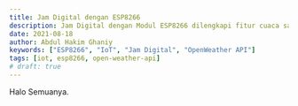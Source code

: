 ```yaml
---
title: Jam Digital dengan ESP8266
description: Jam Digital dengan Modul ESP8266 dilengkapi fitur cuaca saat ini (current weather) dari OpenWeather API ditampilkan melalui modul LCD_I2C 20x4
date: 2021-08-18
author: Abdul Hakim Ghaniy
keywords: ["ESP8266", "IoT", "Jam Digital", "OpenWeather API"]
tags: [iot, esp8266, open-weather-api]
# draft: true
---
```


Halo Semuanya.